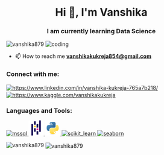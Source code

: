 <h1 align="center">Hi 👋, I'm Vanshika</h1>
<h3 align="center">I am currently learning Data Science</h3>
<img align="right"alt="coding"width="400" src = "![image](https://github.com/vanshika879/vanshika879/assets/137144960/2efa30e5-b4df-4271-89c5-ce6ba05da39a)
">


<p align="left"> <img src="https://komarev.com/ghpvc/?username=vanshika879&label=Profile%20views&color=0e75b6&style=flat" alt="vanshika879" /> </p>

- 📫 How to reach me **vanshikakukreja854@gmail.com**

<h3 align="left">Connect with me:</h3>
<p align="left">
<a href="https://linkedin.com/in/https://www.linkedin.com/in/vanshika-kukreja-765a7b218/" target="blank"><img align="center" src="https://raw.githubusercontent.com/rahuldkjain/github-profile-readme-generator/master/src/images/icons/Social/linked-in-alt.svg" alt="https://www.linkedin.com/in/vanshika-kukreja-765a7b218/" height="30" width="40" /></a>
<a href="https://kaggle.com/https://www.kaggle.com/vanshikakukreja" target="blank"><img align="center" src="https://raw.githubusercontent.com/rahuldkjain/github-profile-readme-generator/master/src/images/icons/Social/kaggle.svg" alt="https://www.kaggle.com/vanshikakukreja" height="30" width="40" /></a>
</p>

<h3 align="left">Languages and Tools:</h3>
<p align="left"> <a href="https://www.microsoft.com/en-us/sql-server" target="_blank" rel="noreferrer"> <img src="https://www.svgrepo.com/show/303229/microsoft-sql-server-logo.svg" alt="mssql" width="40" height="40"/> </a> <a href="https://pandas.pydata.org/" target="_blank" rel="noreferrer"> <img src="https://raw.githubusercontent.com/devicons/devicon/2ae2a900d2f041da66e950e4d48052658d850630/icons/pandas/pandas-original.svg" alt="pandas" width="40" height="40"/> </a> <a href="https://www.python.org" target="_blank" rel="noreferrer"> <img src="https://raw.githubusercontent.com/devicons/devicon/master/icons/python/python-original.svg" alt="python" width="40" height="40"/> </a> <a href="https://scikit-learn.org/" target="_blank" rel="noreferrer"> <img src="https://upload.wikimedia.org/wikipedia/commons/0/05/Scikit_learn_logo_small.svg" alt="scikit_learn" width="40" height="40"/> </a> <a href="https://seaborn.pydata.org/" target="_blank" rel="noreferrer"> <img src="https://seaborn.pydata.org/_images/logo-mark-lightbg.svg" alt="seaborn" width="40" height="40"/> </a> </p>

<p><img align="left" src="https://github-readme-stats.vercel.app/api/top-langs?username=vanshika879&show_icons=true&locale=en&layout=compact" alt="vanshika879" /></p>

<p>&nbsp;<img align="center" src="https://github-readme-stats.vercel.app/api?username=vanshika879&show_icons=true&locale=en" alt="vanshika879" /></p>
